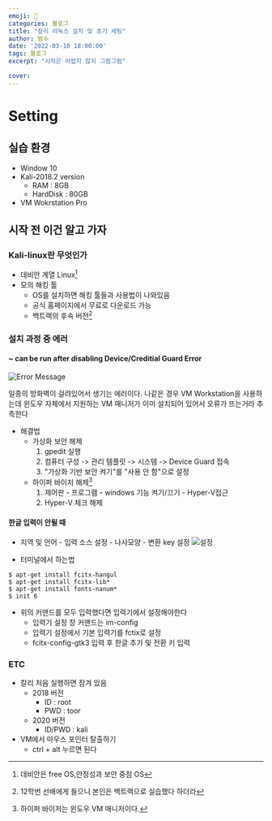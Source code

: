 ```yaml
---
emoji: 🏃
categories: 블로그
title: "칼리 리눅스 설치 및 초기 세팅"
author: 범수
date: '2022-03-10 18:00:00'
tags: 블로그
excerpt: "시작은 어렵지 않지 그럼그럼"

cover: 
---
```


# Setting

## 실습 환경

- Window 10
- Kali-2018.2 version
  - RAM : 8GB
  - HardDisk : 80GB
- VM Wokrstation Pro

## 시작 전 이건 알고 가자

### Kali-linux란 무엇인가

[^1]: 데비안은 free OS,안정성과 보안 중점 OS
[^2]: 12학번 선배에게 들으니 본인은 백트랙으로 실습했다 하더라

- 데비안 계열 Linux[^1]
- 모의 해킹 툴
  - OS를 설치하면 해킹 툴들과 사용법이 나와있음
  - 공식 홈페이지에서 무료로 다운로드 가능
  - 백트랙의 후속 버전[^2]

### 설치 과정 중 에러

#### ~ can be run after disabling Device/Creditial Guard Error

![Error Message](https://user-images.githubusercontent.com/37897508/80946668-82f32e80-8e29-11ea-878f-e3419f0154df.PNG)

일종의 방화벽이 걸려있어서 생기는 에러이다. 나같은 경우 VM Workstation을 사용하는데 윈도우 자체에서 지원하는 VM 매니저가 이미 설치되어 있어서 오류가 뜨는거라 추측한다

[^3]: 하이퍼 바이저는 윈도우 VM 매니저이다.

- 해결법
  - 가상화 보안 해제
    1. gpedit 실행
    2. 컴퓨터 구성 -> 관리 템플릿 -> 시스템 -> Device Guard 접속
    3. "가상화 기반 보안 켜기"를 "사용 안 함"으로 설정
  - 하이퍼 바이저 해제[^3]
    1. 제어판 - 프로그램 - windows 기능 켜기/끄기 - Hyper-V접근
    2. Hyper-V 체크 해제

#### 한글 입력이 안될 때

- 지역 및 언어 - 입력 소스 설정 - 나사모양 - 변환 key 설정
  ![설정](https://user-images.githubusercontent.com/37897508/81172174-b88a4a00-8fd8-11ea-954f-efefd80a2113.png)

- 터미널에서 하는법

```
$ apt-get install fcitx-hangul
$ apt-get install fcitx-lib*
$ apt-get install fonts-nanum*
$ init 6
```

- 위의 커맨드를 모두 입력했다면 입력기에서 설정해야한다
  - 입력기 설정 창 커맨드는 im-config
  - 입력기 설정에서 기본 입력기를 fctix로 설정
  - fcitx-config-gtk3 입력 후 한글 추가 및 전환 키 입력

### ETC

- 칼리 처음 실행하면 잠겨 있음
  - 2018 버전
    - ID : root
    - PWD : toor
  - 2020 버전
    - ID/PWD : kali
- VM에서 마우스 포인터 탈출하기
  - ctrl + alt 누르면 된다
